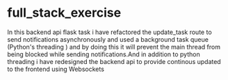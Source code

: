 # full_stack_exercise

In this backend api flask task i have refactored the update_task route to send notifications asynchronously and used  a background task queue (Python's threading ) and by doing this it will prevent the main thread from being blocked while sending notifications.And in addition to python threading i have redesigned the backend api to provide continous updated to the frontend using Websockets 

